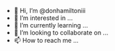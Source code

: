 - 👋 Hi, I’m @donhamiltoniii
- 👀 I’m interested in ...
- 🌱 I’m currently learning ...
- 💞️ I’m looking to collaborate on ...
- 📫 How to reach me ...

<!---
donhamiltoniii/donhamiltoniii is a ✨ special ✨ repository because its `README.md` (this file) appears on your GitHub profile.
You can click the Preview link to take a look at your changes.
--->
